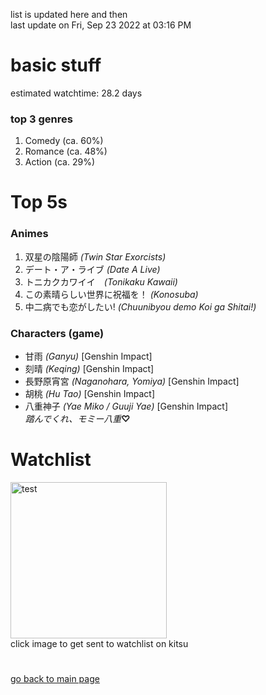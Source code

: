 list is updated here and then <br>
last update on Fri, Sep 23 2022 at 03:16 PM  <br>

<h1> basic stuff </h1>
estimated watchtime: 28.2 days
<h3> top 3 genres </h3>
  <ol>
    <li>Comedy (ca. 60%)</li>
    <li>Romance (ca. 48%)</li>
    <li>Action (ca. 29%)</li>
  </ol>
<h1>Top 5s</h1>
<h3>Animes</h3>
<ol>
  <li>双星の陰陽師 <i>(Twin Star Exorcists)</i></li>
  <li>デート・ア・ライブ <i>(Date A Live)</i></li>
  <li>トニカクカワイイ　<i>(Tonikaku Kawaii)</i></li>
  <li>この素晴らしい世界に祝福を！ <i>(Konosuba)</i></li>
  <li>中二病でも恋がしたい! <i>(Chuunibyou demo Koi ga Shitai!)</i></li>
</ol>
<h3>Characters (game) </h3>
<ul>
  <li>甘雨 <i>(Ganyu)</i> [Genshin Impact]</li>
  <li>刻晴 <i>(Keqing)</i> [Genshin Impact]</li>
  <li>長野原宵宮 <i>(Naganohara, Yomiya)</i> [Genshin Impact]</li>
  <li>胡桃 <i>(Hu Tao)</i> [Genshin Impact]</li>
  <li>八重神子 <i>(Yae Miko / Guuji Yae)</i> [Genshin Impact]</li> 
  <i>踏んでくれ、モミー八重</i><b>♡</b>
</ul>
<h1> Watchlist </h1>
  <div class="container">
    <a href="https://kitsu.io/users/mottsui/library">
      <img src="https://c.tenor.com/geGFxXPcbfkAAAAS/chuunibyou-smug.gif" width="250" height="250" alt="test" class="image">
      <div class="overlay">
    </a>
  </div>
 click image to get sent to watchlist on kitsu
  <h1></h1>
  <a href="https://github.com/mottsui-senpai">go back to main page</a>
